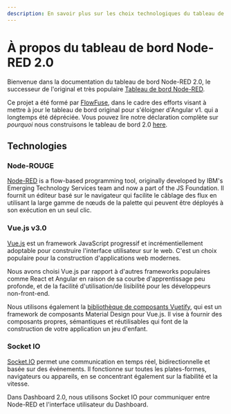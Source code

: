 ```yaml
---
description: En savoir plus sur les choix technologiques du tableau de bord 2.0
---
```


# À propos du tableau de bord Node-RED 2.0

Bienvenue dans la documentation du tableau de bord Node-RED 2.0, le successeur de l'original et très populaire [Tableau de bord Node-RED](https://flows.nodered.org/node/node-red-dashboard).

Ce projet a été formé par [FlowFuse](https://flowfuse.com/), dans le cadre des efforts visant à mettre à jour le tableau de bord original pour s'éloigner d'Angular v1. qui a longtemps été dépréciée. Vous pouvez lire notre déclaration complète sur _pourquoi_ nous construisons le tableau de bord 2.0 [here](https://flowfuse.com/blog/2023/06/dashboard-announcement/).

## Technologies

### Node-ROUGE

[Node-RED](https://nodered.org/) is a flow-based programming tool, originally developed by IBM's Emerging Technology Services team and now a part of the JS Foundation. Il fournit un éditeur basé sur le navigateur qui facilite le câblage des flux en utilisant la large gamme de nœuds de la palette qui peuvent être déployés à son exécution en un seul clic.

### Vue.js v3.0

[Vue.js](https://vuejs.org/) est un framework JavaScript progressif et incrémentiellement adoptable pour construire l'interface utilisateur sur le web. C'est un choix populaire pour la construction d'applications web modernes.

Nous avons choisi Vue.js par rapport à d'autres frameworks populaires comme React et Angular en raison de sa courbe d'apprentissage peu profonde, et de la facilité d'utilisation/de lisibilité pour les développeurs non-front-end.

Nous utilisons également la [bibliothèque de composants Vuetify](https://vuetifyjs.com/en/components/all/), qui est un framework de composants Material Design pour Vue.js. Il vise à fournir des composants propres, sémantiques et réutilisables qui font de la construction de votre application un jeu d'enfant.

### Socket IO

[Socket.IO](https://socket.io/) permet une communication en temps réel, bidirectionnelle et basée sur des événements. Il fonctionne sur toutes les plates-formes, navigateurs ou appareils, en se concentrant également sur la fiabilité et la vitesse.

Dans Dashboard 2.0, nous utilisons Socket IO pour communiquer entre Node-RED et l'interface utilisateur du Dashboard.
